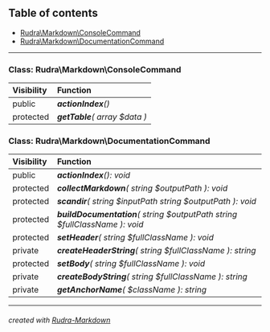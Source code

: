## Table of contents
- [Rudra\Markdown\ConsoleCommand](#rudra_markdown_consolecommand)
- [Rudra\Markdown\DocumentationCommand](#rudra_markdown_documentationcommand)
<hr>

<a id="rudra_markdown_consolecommand"></a>

### Class: Rudra\Markdown\ConsoleCommand
| Visibility | Function |
|:-----------|:---------|
|public|<em><strong>actionIndex</strong>()</em><br>|
|protected|<em><strong>getTable</strong>( array $data )</em><br>|


<a id="rudra_markdown_documentationcommand"></a>

### Class: Rudra\Markdown\DocumentationCommand
| Visibility | Function |
|:-----------|:---------|
|public|<em><strong>actionIndex</strong>(): void</em><br>|
|protected|<em><strong>collectMarkdown</strong>( string $outputPath ): void</em><br>|
|protected|<em><strong>scandir</strong>( string $inputPath  string $outputPath ): void</em><br>|
|protected|<em><strong>buildDocumentation</strong>( string $outputPath  string $fullClassName ): void</em><br>|
|protected|<em><strong>setHeader</strong>( string $fullClassName ): void</em><br>|
|private|<em><strong>createHeaderString</strong>( string $fullClassName ): string</em><br>|
|protected|<em><strong>setBody</strong>( string $fullClassName ): void</em><br>|
|private|<em><strong>createBodyString</strong>( string $fullClassName ): string</em><br>|
|private|<em><strong>getAnchorName</strong>(  $className ): string</em><br>|
<hr>

###### created with [Rudra-Markdown](#https://github.com/Jagepard/Rudra-Markdown)

